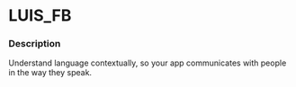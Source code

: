 # LUIS_FB

### Description
Understand language contextually, so your app communicates with people in the way they speak.